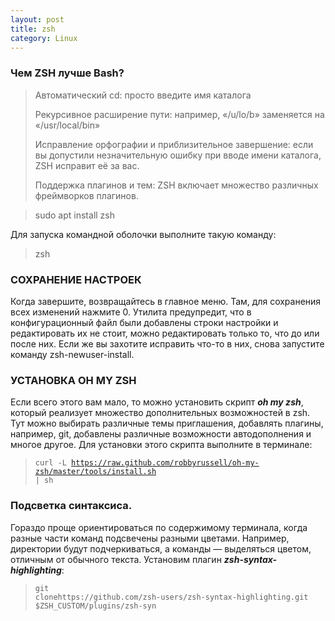 ```yaml
---
layout: post
title: zsh
category: Linux
---
```

### Чем ZSH лучше Bash?

 >Автоматический cd: просто введите имя каталога
> 
>Рекурсивное расширение пути: например, «/u/lo/b» заменяется на «/usr/local/bin»
>
 >Исправление орфографии и приблизительное завершение: если вы допустили незначительную ошибку 
 при вводе имени каталога, ZSH исправит её за вас.
>
>Поддержка плагинов и тем: ZSH включает множество различных фреймворков плагинов.

> sudo apt install zsh

Для запуска командной оболочки выполните такую команду:

> zsh


### СОХРАНЕНИЕ НАСТРОЕК

Когда завершите, возвращайтесь в главное меню. Там, для сохранения всех изменений нажмите 0. Утилита предупредит, что в конфигурационный файл были добавлены строки настройки и редактировать их не стоит, можно редактировать только то, что до или после них. Если же вы захотите исправить что-то в них, снова запустите команду zsh-newuser-install.

### УСТАНОВКА OH MY ZSH

Если всего этого вам мало, то можно установить скрипт ***oh my zsh***, который реализует множество 
 дополнительных возможностей в zsh. Тут можно выбирать различные темы приглашения, добавлять 
 плагины, например, git, добавлены различные возможности автодополнения и многое другое. Для 
установки этого скрипта выполните в терминале:

> <code>curl -L https://raw.github.com/robbyrussell/oh-my-zsh/master/tools/install.sh | sh </code>

### Подсветка синтаксиса.

  Гораздо проще ориентироваться по содержимому терминала, когда разные части команд подсвечены 
   разными цветами. Например, директории будут подчеркиваться, а команды — выделяться цветом, 
  отличным от обычного текста. Установим плагин ***zsh-syntax-highlighting***:

> <code>git clonehttps://github.com/zsh-users/zsh-syntax-highlighting.git 
$ZSH_CUSTOM/plugins/zsh-syn</code>

